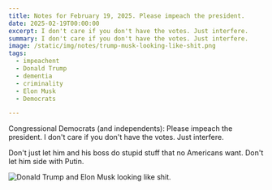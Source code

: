 ```yaml
---
title: Notes for February 19, 2025. Please impeach the president.
date: 2025-02-19T00:00:00
excerpt: I don't care if you don't have the votes. Just interfere.
summary: I don't care if you don't have the votes. Just interfere.
image: /static/img/notes/trump-musk-looking-like-shit.png
tags:
  - impeachent
  - Donald Trump
  - dementia
  - criminality
  - Elon Musk
  - Democrats

---
```


Congressional Democrats (and independents): Please impeach the president. I don't care if you don't have the votes. Just interfere.

Don't just let him and his boss do stupid stuff that no Americans want. Don't let him side with Putin. 

![Donald Trump and Elon Musk looking like shit.](/static/img/notes/trump-musk-looking-like-shit.png)



